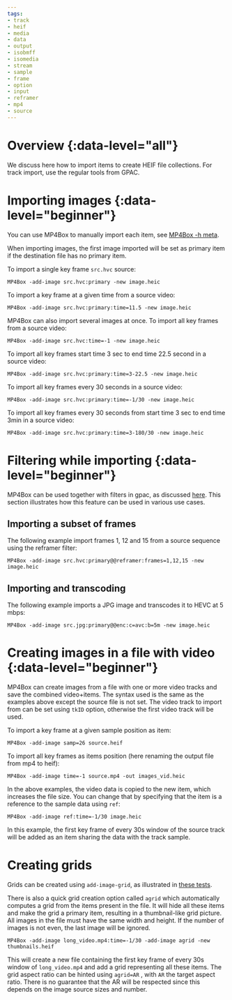 ```yaml
---
tags:
- track
- heif
- media
- data
- output
- isobmff
- isomedia
- stream
- sample
- frame
- option
- input
- reframer
- mp4
- source
---
```



# Overview {:data-level="all"}

We discuss here how to import items to create HEIF file collections. For track import, use the regular tools from GPAC.


# Importing images {:data-level="beginner"}

You can use MP4Box to manually import each item, see [MP4Box -h meta](mp4box-meta-opts).

When importing images, the first image imported will be set as primary item if the destination file has no primary item.


To import a single key frame `src.hvc` source:
```
MP4Box -add-image src.hvc:primary -new image.heic
```

To import a key frame at a given time from a source video:
```
MP4Box -add-image src.hvc:primary:time=11.5 -new image.heic
```

MP4Box can also import several images at once.
To import all key frames from a source video:
```
MP4Box -add-image src.hvc:time=-1 -new image.heic
```

To import all key frames start time 3 sec to end time 22.5 second in a source video:
```
MP4Box -add-image src.hvc:primary:time=3-22.5 -new image.heic
```

To import all key frames every 30 seconds in a source video:
```
MP4Box -add-image src.hvc:primary:time=-1/30 -new image.heic
```

To import all key frames every 30 seconds from start time 3 sec to end time 3min in a source video:
```
MP4Box -add-image src.hvc:primary:time=3-180/30 -new image.heic
```


# Filtering while importing {:data-level="beginner"}
MP4Box can be used together with filters in gpac, as discussed [here](mp4box-filters). This section illustrates how this feature can be used in various use cases.

## Importing a subset of frames

The following example import frames 1, 12 and 15 from a source sequence using the reframer filter:
```
MP4Box -add-image src.hvc:primary@@reframer:frames=1,12,15 -new image.heic
```

## Importing and transcoding
  
The following example imports a JPG image and transcodes it to HEVC at 5 mbps:
```
MP4Box -add-image src.jpg:primary@@enc:c=avc:b=5m -new image.heic
```

# Creating images in a file with video {:data-level="beginner"}

MP4Box can create images from a file with one or more video tracks and save the combined video+items.
The syntax used is the same as the examples above except the source file is not set.
The video track to import from can be set using `tkID` option, otherwise the first video track will be used.


To import a key frame at a given sample position as item:
```
MP4Box -add-image samp=26 source.heif
```

To import all key frames as items position (here renaming the output file from mp4 to heif):
```
MP4Box -add-image time=-1 source.mp4 -out images_vid.heic
```

In the above examples, the video data is copied to the new item, which increases the file size. 
You can change that by specifying that the item is a reference to the sample data using `ref`:

```
MP4Box -add-image ref:time=-1/30 image.heic
```

In this example, the first key frame of every 30s window of the source track will be added as an item sharing the data with the track sample.

# Creating grids
Grids can be created using `add-image-grid`, as illustrated in [these tests](https://github.com/gpac/testsuite/blob/filters/scripts/iff-grid.sh).

There is also a quick grid creation option called `agrid` which automatically computes a grid from the items present in the file. 
It will hide all these items and make the grid a primary item, resulting in a thumbnail-like grid picture.
All images in the file must have the same width and height. If the number of images is not even, the last image will be ignored. 

```
MP4Box -add-image long_video.mp4:time=-1/30 -add-image agrid -new thumbnails.heif
```

This will create a new file containing the first key frame of every 30s window of `long_video.mp4` and add a grid representing all these items.
The grid aspect ratio can be hinted using `agrid=AR` , with `AR` the target aspect ratio. There is no guarantee that the AR will be respected since this depends on the image source sizes and number.


